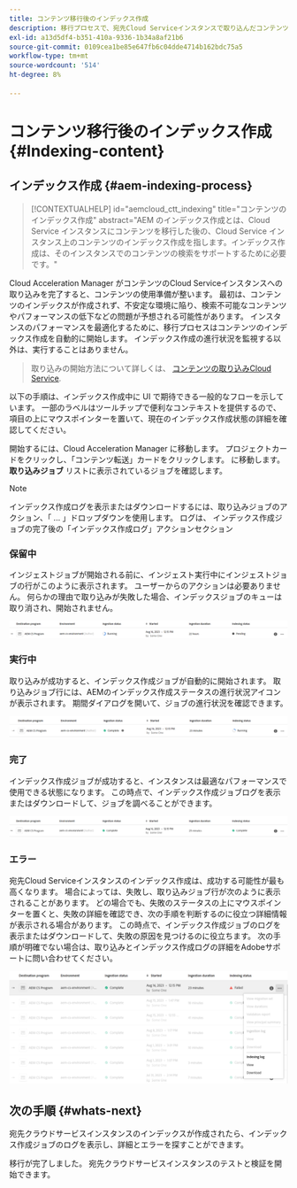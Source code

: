```yaml
---
title: コンテンツ移行後のインデックス作成
description: 移行プロセスで、宛先Cloud Serviceインスタンスで取り込んだコンテンツのインデックスを作成する方法を説明します。
exl-id: a13d5df4-b351-410a-9336-1b34a8af21b6
source-git-commit: 0109cea1be85e647fb6c04dde4714b162bdc75a5
workflow-type: tm+mt
source-wordcount: '514'
ht-degree: 8%

---
```


# コンテンツ移行後のインデックス作成 {#Indexing-content}

## インデックス作成 {#aem-indexing-process}

>[!CONTEXTUALHELP]
>id="aemcloud_ctt_indexing"
>title="コンテンツのインデックス作成"
>abstract="AEM のインデックス作成とは、Cloud Service インスタンスにコンテンツを移行した後の、Cloud Service インスタンス上のコンテンツのインデックス作成を指します。インデックス作成は、そのインスタンスでのコンテンツの検索をサポートするために必要です。"

Cloud Acceleration Manager がコンテンツのCloud Serviceインスタンスへの取り込みを完了すると、コンテンツの使用準備が整います。 最初は、コンテンツのインデックスが作成されず、不安定な環境に陥り、検索不可能なコンテンツやパフォーマンスの低下などの問題が予想される可能性があります。
インスタンスのパフォーマンスを最適化するために、移行プロセスはコンテンツのインデックス作成を自動的に開始します。 インデックス作成の進行状況を監視する以外は、実行することはありません。

> 取り込みの開始方法について詳しくは、 [コンテンツの取り込みCloud Service](/help/journey-migration/content-transfer-tool/using-content-transfer-tool/ingesting-content.md).

以下の手順は、インデックス作成中に UI で期待できる一般的なフローを示しています。 一部のラベルはツールチップで便利なコンテキストを提供するので、項目の上にマウスポインターを置いて、現在のインデックス作成状態の詳細を確認してください。

開始するには、Cloud Acceleration Manager に移動します。 プロジェクトカードをクリックし、「コンテンツ転送」カードをクリックします。 に移動します。 **取り込みジョブ**
リストに表示されているジョブを確認します。

>[!NOTE]
>インデックス作成ログを表示またはダウンロードするには、取り込みジョブのアクション、「 ... 」ドロップダウンを使用します。 ログは、
> インデックス作成ジョブの完了後の「インデックス作成ログ」アクションセクション

### 保留中

インジェストジョブが開始される前に、インジェスト実行中にインジェストジョブの行がこのように表示されます。 ユーザーからのアクションは必要ありません。 何らかの理由で取り込みが失敗した場合、インデックスジョブのキューは取り消され、開始されません。

![画像](/help/journey-migration/content-transfer-tool/assets-indexing/pending.png)

### 実行中

取り込みが成功すると、インデックス作成ジョブが自動的に開始されます。 取り込みジョブ行には、AEMのインデックス作成ステータスの進行状況アイコンが表示されます。 期間ダイアログを開いて、ジョブの進行状況を確認できます。

![画像](/help/journey-migration/content-transfer-tool/assets-indexing/running.png)

### 完了

インデックス作成ジョブが成功すると、インスタンスは最適なパフォーマンスで使用できる状態になります。 この時点で、インデックス作成ジョブログを表示またはダウンロードして、ジョブを調べることができます。

![画像](/help/journey-migration/content-transfer-tool/assets-indexing/complete.png)

### エラー

宛先Cloud Serviceインスタンスのインデックス作成は、成功する可能性が最も高くなります。 場合によっては、失敗し、取り込みジョブ行が次のように表示されることがあります。 どの場合でも、失敗のステータスの上にマウスポインターを置くと、失敗の詳細を確認でき、次の手順を判断するのに役立つ詳細情報が表示される場合があります。 この時点で、インデックス作成ジョブのログを表示またはダウンロードして、失敗の原因を見つけるのに役立ちます。 次の手順が明確でない場合は、取り込みとインデックス作成ログの詳細をAdobeサポートに問い合わせてください。

![画像](/help/journey-migration/content-transfer-tool/assets-indexing/failed.png)

## 次の手順 {#whats-next}

宛先クラウドサービスインスタンスのインデックスが作成されたら、インデックス作成ジョブのログを表示し、詳細とエラーを探すことができます。

移行が完了しました。 宛先クラウドサービスインスタンスのテストと検証を開始できます。
